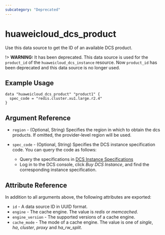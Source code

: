 ```yaml
---
subcategory: "Deprecated"
---
```


# huaweicloud_dcs_product

Use this data source to get the ID of an available DCS product.

!> **WARNING:** It has been deprecated. This data source is used for the `product_id` of the
`huaweicloud_dcs_instance` resource. Now `product_id` has been deprecated and this data source is no longer used.

## Example Usage

```hcl
data "huaweicloud_dcs_product" "product1" {
  spec_code = "redis.cluster.xu1.large.r2.4"
}
```

## Argument Reference

* `region` - (Optional, String) Specifies the region in which to obtain the dcs products.
  If omitted, the provider-level region will be used.

* `spec_code` - (Optional, String) Specifies the DCS instance specification code. You can query the code as follows:
  + Query the specifications
      in [DCS Instance Specifications](https://support.huaweicloud.com/intl/en-us/productdesc-dcs/dcs-pd-200713003.html)
  + Log in to the DCS console, click *Buy DCS Instance*, and find the corresponding instance specification.

## Attribute Reference

In addition to all arguments above, the following attributes are exported:

* `id` - A data source ID in UUID format.
* `engine` - The cache engine. The value is *redis* or *memcached*.
* `engine_version` - The supported versions of a cache engine.
* `cache_mode` - The mode of a cache engine. The value is one of *single*, *ha*, *cluster*,
  *proxy* and *ha_rw_split*.

